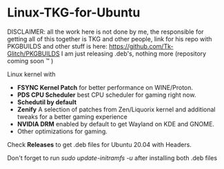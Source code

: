 # Linux-TKG-for-Ubuntu

DISCLAIMER: all the work here is not done by me, the responsible for getting all of this together is TKG and other people, link for his repo with PKGBUILDS and other stuff is here:
https://github.com/Tk-Glitch/PKGBUILDS
I am just releasing .deb's, nothing more (repository coming soon :tm: )

Linux kernel with
- **FSYNC Kernel Patch** for better performance on WINE/Proton.
- **PDS CPU Scheduler** best CPU scheduler for gaming right now.
- **Schedutil by default**
- **Zenify** A selection of patches from Zen/Liquorix kernel and additional tweaks for a better gaming experience
- **NVIDIA DRM** enabled by default to get Wayland on KDE and GNOME.
- Other optimizations for gaming.

Check **Releases** to get .deb files for Ubuntu 20.04 with Headers.

Don't forget to run *sudo update-initramfs -u* after installing both .deb files
